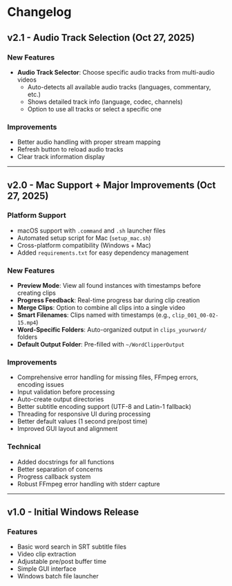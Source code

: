 # Changelog

## v2.1 - Audio Track Selection (Oct 27, 2025)

### New Features
- **Audio Track Selector**: Choose specific audio tracks from multi-audio videos
  - Auto-detects all available audio tracks (languages, commentary, etc.)
  - Shows detailed track info (language, codec, channels)
  - Option to use all tracks or select a specific one

### Improvements
- Better audio handling with proper stream mapping
- Refresh button to reload audio tracks
- Clear track information display

---

## v2.0 - Mac Support + Major Improvements (Oct 27, 2025)

### Platform Support
- macOS support with `.command` and `.sh` launcher files
- Automated setup script for Mac (`setup_mac.sh`)
- Cross-platform compatibility (Windows + Mac)
- Added `requirements.txt` for easy dependency management

### New Features
- **Preview Mode**: View all found instances with timestamps before creating clips
- **Progress Feedback**: Real-time progress bar during clip creation
- **Merge Clips**: Option to combine all clips into a single video
- **Smart Filenames**: Clips named with timestamps (e.g., `clip_001_00-02-15.mp4`)
- **Word-Specific Folders**: Auto-organized output in `clips_yourword/` folders
- **Default Output Folder**: Pre-filled with `~/WordClipperOutput`

### Improvements
- Comprehensive error handling for missing files, FFmpeg errors, encoding issues
- Input validation before processing
- Auto-create output directories
- Better subtitle encoding support (UTF-8 and Latin-1 fallback)
- Threading for responsive UI during processing
- Better default values (1 second pre/post time)
- Improved GUI layout and alignment

### Technical
- Added docstrings for all functions
- Better separation of concerns
- Progress callback system
- Robust FFmpeg error handling with stderr capture

---

## v1.0 - Initial Windows Release

### Features
- Basic word search in SRT subtitle files
- Video clip extraction
- Adjustable pre/post buffer time
- Simple GUI interface
- Windows batch file launcher
